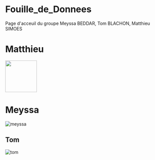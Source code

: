 # Fouille_de_Donnees
Page d'acceuil du groupe Meyssa BEDDAR, Tom BLACHON, Matthieu SIMOES

# Matthieu
<img src="https://user-images.githubusercontent.com/72613969/108885171-c1034e00-7607-11eb-9a6b-004995e0a799.jpg" width="100" height="100">

# Meyssa
![meyssa](https://user-images.githubusercontent.com/72613969/108885128-b47ef580-7607-11eb-9342-6c32a4a504f2.jpg)

## Tom
![tom](https://user-images.githubusercontent.com/72613969/108885222-d5474b00-7607-11eb-9b74-22c7e3ebdcef.jpg=250x250)
